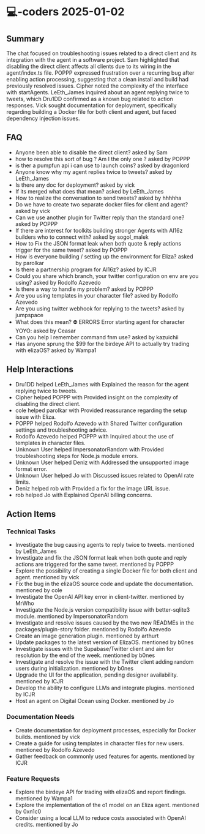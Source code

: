 # 💻-coders 2025-01-02

## Summary
The chat focused on troubleshooting issues related to a direct client and its integration with the agent in a software project. Sam highlighted that disabling the direct client affects all clients due to its wiring in the agent/index.ts file. POPPP expressed frustration over a recurring bug after enabling action processing, suggesting that a clean install and build had previously resolved issues. Cipher noted the complexity of the interface with startAgents. LeEth_James inquired about an agent replying twice to tweets, which Dru1DD confirmed as a known bug related to action responses. Vick sought documentation for deployment, specifically regarding building a Docker file for both client and agent, but faced dependency injection issues.

## FAQ
- Anyone been able to disable the direct client? asked by Sam
- how to resolve this sort of bug ? Am I the only one ? asked by POPPP
- is ther a pumpfun api i can use to launch coins? asked by dragonlord
- Anyone know why my agent replies twice to tweets? asked by LeEth_James
- Is there any doc for deployment? asked by vick
- If its merged what does that mean? asked by LeEth_James
- How to realize the conversation to send tweets? asked by hhhhha
- Do we have to create two separate docker files for client and agent? asked by vick
- Can we use another plugin for Twitter reply than the standard one? asked by POPPP
- If there are interest for toolkits building stronger Agents with AI16z builders who to connect with? asked by sogol_malek
- How to Fix the JSON format leak when both quote & reply actions trigger for the same tweet? asked by POPPP
- How is everyone building / setting up the environment for Eliza? asked by parolkar
- Is there a partnership program for AI16z? asked by ICJR
- Could you share which branch, your twitter configuration on env are you using? asked by Rodolfo Azevedo
- Is there a way to handle my problem? asked by POPPP
- Are you using templates in your character file? asked by Rodolfo Azevedo
- Are you using twitter webhook for replying to the tweets? asked by jumpspace
- What does this mean? ⛔ ERRORS Error starting agent for character YOYO: asked by Ceasar
- Can you help I remember command fnm use? asked by kazuichii
- Has anyone sprung the $99 for the birdeye API to actually try trading with elizaOS? asked by Wampa1

## Help Interactions
- Dru1DD helped LeEth_James with Explained the reason for the agent replying twice to tweets.
- Cipher helped POPPP with Provided insight on the complexity of disabling the direct client.
- cole helped parolkar with Provided reassurance regarding the setup issue with Eliza.
- POPPP helped Rodolfo Azevedo with Shared Twitter configuration settings and troubleshooting advice.
- Rodolfo Azevedo helped POPPP with Inquired about the use of templates in character files.
- Unknown User helped ImpersonatorRandom with Provided troubleshooting steps for Node.js module errors.
- Unknown User helped Deniz with Addressed the unsupported image format error.
- Unknown User helped Jo with Discussed issues related to OpenAI rate limits.
- Deniz helped rob with Provided a fix for the image URL issue.
- rob helped Jo with Explained OpenAI billing concerns.

## Action Items

### Technical Tasks
- Investigate the bug causing agents to reply twice to tweets. mentioned by LeEth_James
- Investigate and fix the JSON format leak when both quote and reply actions are triggered for the same tweet. mentioned by POPPP
- Explore the possibility of creating a single Docker file for both client and agent. mentioned by vick
- Fix the bug in the elizaOS source code and update the documentation. mentioned by cole
- Investigate the OpenAI API key error in client-twitter. mentioned by MrWho
- Investigate the Node.js version compatibility issue with better-sqlite3 module. mentioned by ImpersonatorRandom
- Investigate and resolve issues caused by the two new READMEs in the packages/plugin-story folder. mentioned by Rodolfo Azevedo
- Create an image generation plugin. mentioned by arthurt
- Update packages to the latest version of ElizaOS. mentioned by b0nes
- Investigate issues with the Supabase/Twitter client and aim for resolution by the end of the week. mentioned by b0nes
- Investigate and resolve the issue with the Twitter client adding random users during initialization. mentioned by b0nes
- Upgrade the UI for the application, pending designer availability. mentioned by ICJR
- Develop the ability to configure LLMs and integrate plugins. mentioned by ICJR
- Host an agent on Digital Ocean using Docker. mentioned by Jo

### Documentation Needs
- Create documentation for deployment processes, especially for Docker builds. mentioned by vick
- Create a guide for using templates in character files for new users. mentioned by Rodolfo Azevedo
- Gather feedback on commonly used features for agents. mentioned by ICJR

### Feature Requests
- Explore the birdeye API for trading with elizaOS and report findings. mentioned by Wampa1
- Explore the implementation of the o1 model on an Eliza agent. mentioned by 0xn1c0
- Consider using a local LLM to reduce costs associated with OpenAI credits. mentioned by Jo
